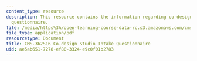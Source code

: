 ```yaml
---
content_type: resource
description: This resource contains the information regarding co-design studio intake
  questionnaire.
file: /media/https%3A/open-learning-course-data-rc.s3.amazonaws.com/cms-362-civic-media-codesign-studio-spring-2016/ae5ab6517278ef803324e9c0f01b2783_MITCMS_362S16_Co-Design.pdf
file_type: application/pdf
resourcetype: Document
title: CMS.362S16 Co-design Studio Intake Questionnaire
uid: ae5ab651-7278-ef80-3324-e9c0f01b2783
---
```

